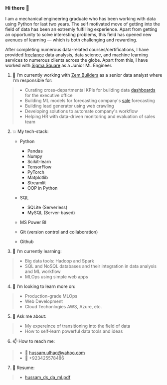 ### Hi there 👋
I am a mechanical engineering graduate who has been working with data using Python for last two years. The self motivated move of getting into the field of data has been an extremly fulfilling experience. Apart from getting an opportunity to solve interesting problems, this field has opened new avenues of learning — which is both challenging and rewarding.

After completing numerous data-related courses/certifications, I have provided [freelance](https://www.fiverr.com/hussamulhaq375) data analysis, data science, and machine learning services to numerous clients across the globe. Apart from this, I have worked with [Sigma Square](https://www.upwork.com/ag/sigmasquare/) as a Junior ML Engineer.

1. 🔭 I’m currently working with [Zem Builders](https://zembuilders.com/) as a senior data analyst where I'm responsible for:
> - Curating cross-departmental KPIs for building data [dashboards](https://app.powerbi.com/view?r=eyJrIjoiZDExZjk1OTgtYzE5Zi00OGMzLWE2NzUtZDM0NmNjNmI0MzA0IiwidCI6IjJiMWQyN2NmLWJhZDMtNDhmYi04OGE2LWQxYTUzOTNjNGVhNyIsImMiOjl9&embedImagePlaceholder=true) for the executive office 
> - Building ML models for forecasting company's [sale](https://app.powerbi.com/view?r=eyJrIjoiOTNjOWIwYmUtZWU1MS00ODJmLWJjZGItM2I1NjMzMTk5MDY3IiwidCI6IjJiMWQyN2NmLWJhZDMtNDhmYi04OGE2LWQxYTUzOTNjNGVhNyIsImMiOjl9) forecasting
> - Building lead generator using web crawling
> - Developing solutions to automate company's workflow
> - Helping HR with data-driven monitoring and evaluation of sales team

2. :boom: My tech-stack:
    * Python
        * Pandas
        * Numpy
        * Scikit-learn
        * TensorFlow
        * PyTorch
        * Matplotlib
        * Streamlit
        * OOP in Python
    * SQL
        * SQLite (Serverless)
        * MySQL (Server-based)
   
    * MS Power BI
    * Git (version control and collaboration)
    * Github

3. 🌱 I’m currently learning:
> - Big data tools: Hadoop and Spark
> - SQL and NoSQL databases and their integration in data analysis and ML workflow
> - MLOps using simple web apps

4. 👯 I’m looking to learn more on:
> - Production-grade MLOps
> - Web Development
> - Cloud Techonlogies AWS, Azure, etc.

5. 💬 Ask me about:
> - My expereince of transitioning into the field of data
> - How to self-learn powerful data tools and ideas

6. 📫 How to reach me:
> - :email: hussam.ulhaq@yahoo.com
> - :iphone: +923425578486

7. :page_facing_up: Resume:
> - [hussam_ds_da_ml.pdf](https://github.com/hussam95/hussam95/files/9125784/hussam_ds_da_ml.pdf)

